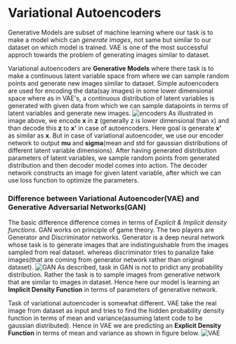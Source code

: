 # Variational Autoencoders
Generative Models are subset of machine learning where our task is to make a model which can *generate images*, not same but similar to our dataset on which model is trained. VAE is one of the most successful approch towards the problem of generating images similar to dataset.

Variational autoencoders are **Generative Models** where there task is to make a continuous latent variable space from where we can sample random points and generate new images similar to dataset. 
Simple autoencoders are used for encoding the data(say images) in some lower dimensional space where as in VAE's, a continuous distribution of latent variables is generated with given data from which we can sample datapoints in terms of latent variables and generate new images.
![encoders](https://www.renom.jp/notebooks/tutorial/generative-model/VAE/fig4.png)
As illustrated in image above, we encode **x** in **z** (generally z is lower dimensional than x) and than decode this **z** to **x'** in case of autoencoders. Here goal is generate **x'** as similar as **x**. But in case of variational autoencoder, we use our encoder network to output **mu** and **sigma**(mean and std for gaussian distributions of different latent variable dimensions). After having generated distribution parameters of latent variables, we sample random points from generated distribution and then decoder model comes into action. The decoder network constructs an image for given latent variable, after which we can use loss function to optimize the parameters.</br>

### Difference between Variational Autoencoder(VAE) and Generative Adversarial Networks(GAN)

The basic difference difference comes in terms of *Explicit & Implicit density functions*. GAN works on principle of game theory. The two players are Generator and Discriminator networks. Generator is a deep neural network whose task is to generate images that are indistinguishable from the images sampled from real dataset. whereas discriminator tries to panalize fake images(that are coming from generator network rather than original dataset).
![GAN](https://skymind.ai/images/wiki/GANs.png)
As described, task in GAN is not to pridict any probability distribution. Rather the task is to sample images from generative network that are similar to images in dataset. Hence here our model is learning an **Implicit Density Function** in terms of parameters of generative network.</p>
Task of variational autoencoder is somewhat different. VAE take the real image from dataset as input and tries to find the hidden probability density function in terms of mean and variance(assuming latent code to be gaussian distributed). Hence in VAE we are predicting an **Explicit Density Function** in terms of mean and variance as shown in figure below.
![VAE](https://i.imgur.com/ZN6MyTx.png)
